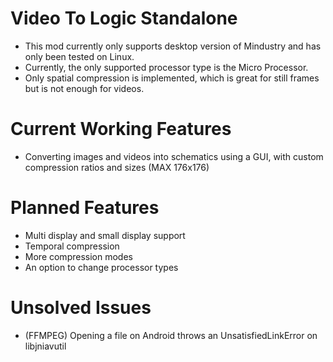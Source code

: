 # Video To Logic Standalone
- This mod currently only supports desktop version of Mindustry and has only been tested on Linux.
- Currently, the only supported processor type is the Micro Processor.
- Only spatial compression is implemented, which is great for still frames but is not enough for videos.

# Current Working Features
- Converting images and videos into schematics using a GUI, with custom compression ratios and sizes (MAX 176x176)

# Planned Features
- Multi display and small display support
- Temporal compression
- More compression modes
- An option to change processor types

# Unsolved Issues
- (FFMPEG) Opening a file on Android throws an UnsatisfiedLinkError on libjniavutil